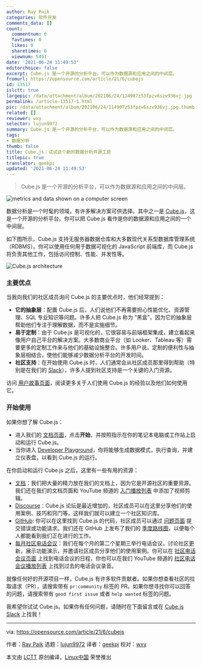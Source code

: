 ```yaml
---
author: Ray Paik
categories: 软件开发
comments_data: []
count:
  commentnum: 0
  favtimes: 0
  likes: 0
  sharetimes: 0
  viewnum: 5491
date: '2021-06-24 11:49:53'
editorchoice: false
excerpt: Cube.js 是一个开源的分析平台，可以作为数据源和应用之间的中间层。
fromurl: https://opensource.com/article/21/6/cubejs
id: 13517
islctt: true
largepic: /data/attachment/album/202106/24/114907z53fpzv6szv936vj.jpg
permalink: /article-13517-1.html
pic: /data/attachment/album/202106/24/114907z53fpzv6szv936vj.jpg.thumb.jpg
related: []
reviewer: wxy
selector: lujun9972
summary: Cube.js 是一个开源的分析平台，可以作为数据源和应用之间的中间层。
tags:
- 数据分析
thumb: false
title: Cube.js：试试这个新的数据分析开源工具
titlepic: true
translator: geekpi
updated: '2021-06-24 11:49:53'
---
```



> 
> Cube.js 是一个开源的分析平台，可以作为数据源和应用之间的中间层。
> 
> 
> 


![](/data/attachment/album/202106/24/114907z53fpzv6szv936vj.jpg "metrics and data shown on a computer screen")


数据分析是一个时髦的领域，有许多解决方案可供选择。其中之一是 [Cube.js](https://cube.dev/)，这是一个开源的分析平台。你可以把 Cube.js 看作是你的数据源和应用之间的一个中间层。


如下图所示，Cube.js 支持无服务器数据仓库和大多数现代关系型数据库管理系统 （RDBMS）。你可以使用任何用于数据可视化的 JavaScript 前端库，而 Cube.js 将负责其他工作，包括访问控制、性能、并发性等。


![Cube.js architecture](/data/attachment/album/202106/24/114955cbqcjhccvooovvvj.png "Cube.js architecture")


### 主要优点


当我向我们的社区成员询问 Cube.js 的主要优点时，他们经常提到：


* **它的抽象层**：配置 Cube.js 后，人们说他们不再需要担心性能优化、资源管理、SQL 专业知识等问题。许多人把 Cube.js 称为 “黑盒”，因为它的抽象层帮助他们专注于理解数据，而不是实施细节。
* **易于定制**：由于 Cube.js 是可视化的，它很容易与前端框架集成，建立看起来像用户自己平台的解决方案。大多数商业平台（如 Looker、Tableau 等）需要更多的定制工作来与他们的基础设施整合。许多用户说，定制的便利性与抽象层相结合，使他们能够减少数据分析平台的开发时间。
* **社区支持**：在开始使用 Cube.js 时，人们通常会从社区成员那里得到帮助（特别是在我们的 [Slack](https://slack.cube.dev/)），许多人提到社区支持是一个关键的入门资源。


访问 [用户故事页面](https://cube.dev/blog/category/user-stories/)，阅读更多关于人们使用 Cube.js 的经验以及他们如何使用它。


### 开始使用


如果你想了解 Cube.js：


* 进入我们的 [文档页面](https://cube.dev/docs/)，点击**开始**，并按照指示在你的笔记本电脑或工作站上启动和运行 Cube.js。
* 当你进入 [Developer Playground](https://cube.dev/docs/dev-tools/dev-playground)，你将能够生成数据模式，执行查询，并建立仪表盘，以看到 Cube.js 的运行。


在你启动和运行 Cube.js 之后，这里有一些有用的资源：


* [文档](https://cube.dev/docs/)：我们把大量的精力放在我们的文档上，因为它是开源社区的重要资源。我们还在我们的文档页面和 YouTube 频道的 [入门播放列表](https://www.youtube.com/playlist?list=PLtdXl_QTQjpaXhVEefh7JCIdtYURoyWo9) 中添加了视频剪辑。
* [Discourse](https://forum.cube.dev/)：Cube.js 论坛是最近增加的，社区成员可以在这里分享他们的使用案例、技巧和窍门等，这样我们就可以建立一个社区知识库。
* [GitHub](https://github.com/cube-js/cube.js): 你可以在这里找到 Cube.js 的代码，社区成员可以通过 [问题页面](https://github.com/cube-js/cube.js/issues) 提交错误或功能请求。我们还在 GitHub 上发布了我们的 [季度路线图](https://github.com/cube-js/cube.js/projects)，以便每个人都能看到我们正在进行的工作。
* [每月社区电话会议](https://cube.dev/community-call/)：我们在每个月的第二个星期三举行电话会议，讨论社区更新，展示功能演示，并邀请社区成员分享他们的使用案例。你可以在 [社区电话会议页面](https://cube.dev/community-call/) 上找到电话会议的日程，你也可以在我们 YouTube 频道的 [社区电话会议播放列表](https://www.youtube.com/playlist?list=PLtdXl_QTQjpb1dHZCM09qKTsgvgqjSvc9) 上找到过去的电话会议录音。


就像任何好的开源项目一样，Cube.js 有许多软件贡献者。如果你想查看社区的拉取请求（PR），请搜索带有 `pr:community` 标签的 PR。如果你想寻找你可以回答的问题，请搜索带有 `good first issue` 或者 `help wanted` 标签的问题。


我希望你试试 Cube.js。如果你有任何问题，请随时在下面留言或在 [Cube.js Slack](https://slack.cube.dev/) 上找我！




---


via: <https://opensource.com/article/21/6/cubejs>


作者：[Ray Paik](https://opensource.com/users/rpaik) 选题：[lujun9972](https://github.com/lujun9972) 译者：[geekpi](https://github.com/geekpi) 校对：[wxy](https://github.com/wxy)


本文由 [LCTT](https://github.com/LCTT/TranslateProject) 原创编译，[Linux中国](https://linux.cn/) 荣誉推出